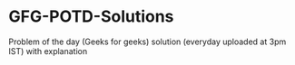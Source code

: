# GFG-POTD-Solutions
Problem of the day (Geeks for geeks) solution (everyday uploaded at 3pm IST) with explanation
